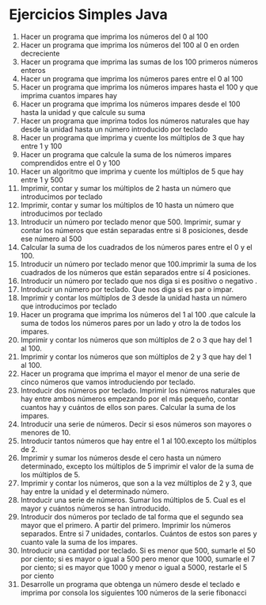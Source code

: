 # Ejercicios Simples Java

1. Hacer un programa que imprima los números del 0 al 100
2. Hacer un programa que imprima los números del 100 al 0 en orden decreciente
3. Hacer un programa que imprima las sumas de los 100 primeros números enteros
4. Hacer un programa que imprima los números pares entre el 0 al 100
5. Hacer un programa que imprima los números impares hasta el 100 y que imprima cuantos impares hay
6. Hacer un programa que imprima los números impares desde el 100 hasta la unidad y que calcule su suma
7. Hacer un programa que imprima todos los números naturales que hay desde la unidad hasta un número
introducido por teclado
8. Hacer un programa que imprima y cuente los múltiplos de 3 que hay entre 1 y 100
9. Hacer un programa que calcule la suma de los números impares comprendidos entre el 0 y 100
10. Hacer un algoritmo que imprima y cuente los múltiplos de 5 que hay entre 1 y 500
11. Imprimir, contar y sumar los múltiplos de 2 hasta un número que introducimos por teclado
12. Imprimir, contar y sumar los múltiplos de 10 hasta un número que introducimos por teclado
13. Introducir un número por teclado menor que 500. Imprimir, sumar y contar los números que están
separadas entre si 8 posiciones, desde ese número al 500
14. Calcular la suma de los cuadrados de los números pares entre el 0 y el 100.
15. Introducir un número por teclado menor que 100.imprimir la suma de los cuadrados de los números que
están separados entre sí 4 posiciones.
16. Introducir un número por teclado que nos diga si es positivo o negativo .
17. Introducir un número por teclado. Que nos diga si es par o impar.
18. Imprimir y contar los múltiplos de 3 desde la unidad hasta un número que introducimos por teclado
19. Hacer un programa que imprima los números del 1 al 100 .que calcule la suma de todos los números pares
por un lado y otro la de todos los impares.
20. Imprimir y contar los números que son múltiplos de 2 o 3 que hay del 1 al 100.
21. Imprimir y contar los números que son múltiplos de 2 y 3 que hay del 1 al 100.
22. Hacer un programa que imprima el mayor el menor de una serie de cinco números que vamos
introduciendo por teclado.
23. Introducir dos números por teclado. Imprimir los números naturales que hay entre ambos números
empezando por el más pequeño, contar cuantos hay y cuántos de ellos son pares. Calcular la suma de los
impares.
24. Introducir una serie de números. Decir si esos números son mayores o menores de 10.
25. Introducir tantos números que hay entre el 1 al 100.excepto los múltiplos de 2.
26. Imprimir y sumar los números desde el cero hasta un número determinado, excepto los múltiplos de 5
imprimir el valor de la suma de los múltiplos de 5.
27. Imprimir y contar los números, que son a la vez múltiplos de 2 y 3, que hay entre la unidad y el
determinado número.
28. Introducir una serie de números. Sumar los múltiplos de 5. Cual es el mayor y cuántos números se han
introducido.
29. Introducir dos números por teclado de tal forma que el segundo sea mayor que el primero. A partir del
primero. Imprimir los números separados. Entre si 7 unidades, contarlos. Cuántos de estos son pares y cuanto
vale la suma de los impares.
30. Introducir una cantidad por teclado. Si es menor que 500, sumarle el 50 por ciento; si es mayor o igual a
500 pero menor que 1000, sumarle el 7 por ciento; si es mayor que 1000 y menor o igual a 5000, restarle el 5
por ciento
31. Desarrolle un programa que obtenga un número desde el teclado e imprima por consola los siguientes 100
números de la serie fibonacci
